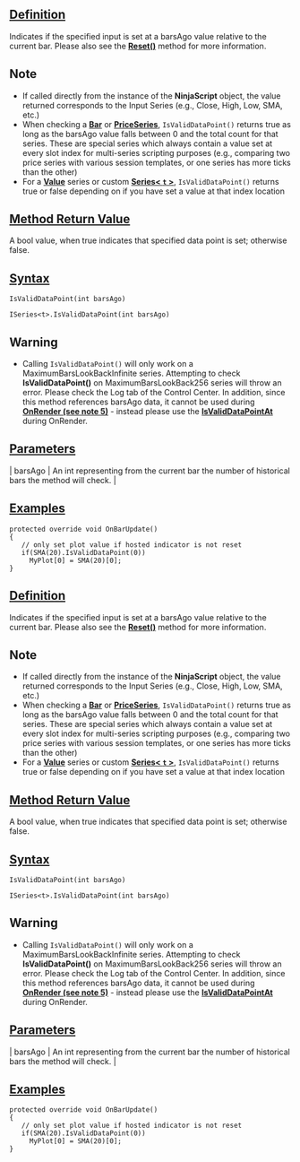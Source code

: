 ## [Definition](https://developer.ninjatrader.com/docs/desktop/isvaliddatapoint\#definition)

Indicates if the specified input is set at a barsAgo value relative to the current bar. Please also see the **[Reset()](https://developer.ninjatrader.com/docs/desktop/reset)** method for more information.

## Note

- If called directly from the instance of the **NinjaScript** object, the value returned corresponds to the Input Series (e.g., Close, High, Low, SMA, etc.)
- When checking a **[Bar](https://developer.ninjatrader.com/docs/desktop/bars)** or **[PriceSeries](https://developer.ninjatrader.com/docs/desktop/priceseries)**, `IsValidDataPoint()` returns true as long as the barsAgo value falls between 0 and the total count for that series. These are special series which always contain a value set at every slot index for multi-series scripting purposes (e.g., comparing two price series with various session templates, or one series has more ticks than the other)
- For a **[Value](https://developer.ninjatrader.com/docs/desktop/value)** series or custom **[Series< `t` >](https://developer.ninjatrader.com/docs/desktop/seriest)**, `IsValidDataPoint()` returns true or false depending on if you have set a value at that index location

## [Method Return Value](https://developer.ninjatrader.com/docs/desktop/isvaliddatapoint\#method-return-value)

A bool value, when true indicates that specified data point is set; otherwise false.

## [Syntax](https://developer.ninjatrader.com/docs/desktop/isvaliddatapoint\#syntax)

`IsValidDataPoint(int barsAgo)`

`ISeries<t>.IsValidDataPoint(int barsAgo)`

## Warning

- Calling `IsValidDataPoint()` will only work on a MaximumBarsLookBackInfinite series. Attempting to check **IsValidDataPoint()** on MaximumBarsLookBack256 series will throw an error. Please check the Log tab of the Control Center. In addition, since this method references barsAgo data, it cannot be used during **[OnRender (see note 5)](https://developer.ninjatrader.com/docs/desktop/onrender)** \- instead please use the **[IsValidDataPointAt](https://developer.ninjatrader.com/docs/desktop/isvaliddatapointat)** during OnRender.

## [Parameters](https://developer.ninjatrader.com/docs/desktop/isvaliddatapoint\#parameters)

| barsAgo | An int representing from the current bar the number of historical bars the method will check. |

## [Examples](https://developer.ninjatrader.com/docs/desktop/isvaliddatapoint\#examples)

```jsx-150469391 csharp
protected override void OnBarUpdate()
{
   // only set plot value if hosted indicator is not reset
   if(SMA(20).IsValidDataPoint(0))
     MyPlot[0] = SMA(20)[0];
}

```

## [Definition](https://developer.ninjatrader.com/docs/desktop/isvaliddatapoint\#definition)

Indicates if the specified input is set at a barsAgo value relative to the current bar. Please also see the **[Reset()](https://developer.ninjatrader.com/docs/desktop/reset)** method for more information.

## Note

- If called directly from the instance of the **NinjaScript** object, the value returned corresponds to the Input Series (e.g., Close, High, Low, SMA, etc.)
- When checking a **[Bar](https://developer.ninjatrader.com/docs/desktop/bars)** or **[PriceSeries](https://developer.ninjatrader.com/docs/desktop/priceseries)**, `IsValidDataPoint()` returns true as long as the barsAgo value falls between 0 and the total count for that series. These are special series which always contain a value set at every slot index for multi-series scripting purposes (e.g., comparing two price series with various session templates, or one series has more ticks than the other)
- For a **[Value](https://developer.ninjatrader.com/docs/desktop/value)** series or custom **[Series< `t` >](https://developer.ninjatrader.com/docs/desktop/seriest)**, `IsValidDataPoint()` returns true or false depending on if you have set a value at that index location

## [Method Return Value](https://developer.ninjatrader.com/docs/desktop/isvaliddatapoint\#method-return-value)

A bool value, when true indicates that specified data point is set; otherwise false.

## [Syntax](https://developer.ninjatrader.com/docs/desktop/isvaliddatapoint\#syntax)

`IsValidDataPoint(int barsAgo)`

`ISeries<t>.IsValidDataPoint(int barsAgo)`

## Warning

- Calling `IsValidDataPoint()` will only work on a MaximumBarsLookBackInfinite series. Attempting to check **IsValidDataPoint()** on MaximumBarsLookBack256 series will throw an error. Please check the Log tab of the Control Center. In addition, since this method references barsAgo data, it cannot be used during **[OnRender (see note 5)](https://developer.ninjatrader.com/docs/desktop/onrender)** \- instead please use the **[IsValidDataPointAt](https://developer.ninjatrader.com/docs/desktop/isvaliddatapointat)** during OnRender.

## [Parameters](https://developer.ninjatrader.com/docs/desktop/isvaliddatapoint\#parameters)

| barsAgo | An int representing from the current bar the number of historical bars the method will check. |

## [Examples](https://developer.ninjatrader.com/docs/desktop/isvaliddatapoint\#examples)

```jsx-150469391 csharp
protected override void OnBarUpdate()
{
   // only set plot value if hosted indicator is not reset
   if(SMA(20).IsValidDataPoint(0))
     MyPlot[0] = SMA(20)[0];
}

```